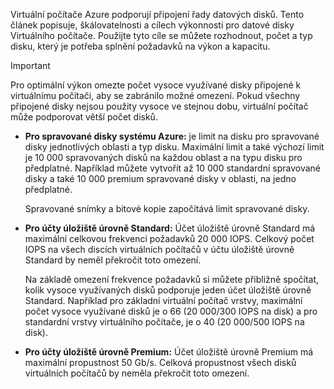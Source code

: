 Virtuální počítače Azure podporují připojení řady datových disků. Tento článek popisuje, škálovatelnosti a cílech výkonnosti pro datové disky Virtuálního počítače. Použijte tyto cíle se můžete rozhodnout, počet a typ disku, který je potřeba splnění požadavků na výkon a kapacitu. 

> [!IMPORTANT]
> Pro optimální výkon omezte počet vysoce využívané disky připojené k virtuálnímu počítači, aby se zabránilo možné omezení. Pokud všechny připojené disky nejsou použity vysoce ve stejnou dobu, virtuální počítač může podporovat větší počet disků.

* **Pro spravované disky systému Azure:** je limit na disku pro spravované disky jednotlivých oblasti a typ disku. Maximální limit a také výchozí limit je 10 000 spravovaných disků na každou oblast a na typu disku pro předplatné. Například můžete vytvořit až 10 000 standardní spravované disky a také 10 000 premium spravované disky v oblasti, na jedno předplatné.

    Spravované snímky a bitové kopie započítává limit spravované disky.

* **Pro účty úložiště úrovně Standard:** Účet úložiště úrovně Standard má maximální celkovou frekvenci požadavků 20 000 IOPS. Celkový počet IOPS na všech discích virtuálních počítačů v účtu úložiště úrovně Standard by neměl překročit toto omezení.
  
    Na základě omezení frekvence požadavků si můžete přibližně spočítat, kolik vysoce využívaných disků podporuje jeden účet úložiště úrovně Standard. Například pro základní virtuální počítač vrstvy, maximální počet vysoce využívané disků je o 66 (20 000/300 IOPS na disk) a pro standardní vrstvy virtuálního počítače, je o 40 (20 000/500 IOPS na disk). 

* **Pro účty úložiště úrovně Premium:** Účet úložiště úrovně Premium má maximální propustnost 50 Gb/s. Celková propustnost všech disků virtuálních počítačů by neměla překročit toto omezení.

